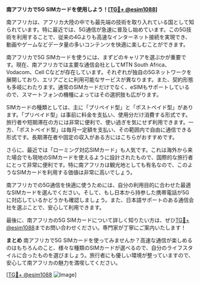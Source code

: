 **南アフリカで5G SIMカードを使用しよう！[[TG💪+ @esim1088](https://t.me/s/esim1088)]**

南アフリカは、アフリカ大陸の中でも最先端の技術を取り入れている国として知られています。特に最近では、5G通信が急速に普及し始めています。この5G技術を利用することで、従来の4Gよりも高速なインターネット接続を実現でき、動画やゲームなどデータ量の多いコンテンツを快適に楽しむことができます。

南アフリカで5G SIMカードを使うには、まずどのキャリアを選ぶかが重要です。現在、南アフリカでは主要な通信会社としてMTN South Africa、Vodacom、Cell Cなどが存在しています。それぞれが独自の5Gネットワークを展開しており、エリアごとに利用可能なサービスが異なります。また、契約形態も多岐にわたります。通常のSIMカードだけでなく、eSIMもサポートしているので、スマートフォンの機種によってはその選択肢も広がります。

SIMカードの種類としては、主に「プリペイド型」と「ポストペイド型」があります。「プリペイド型」は事前に料金を支払い、使用分だけ消費する形式です。旅行者や短期滞在の方には非常に便利で、使い過ぎを気にせず利用できます。一方、「ポストペイド型」は毎月一定額を支払い、その範囲内で自由に通信できる形式です。長期滞在者や固定の収入がある方にはこちらがおすすめです。

さらに、最近では「ローミング対応SIMカード」も人気です。これは海外から来た場合でも現地のSIMカードを使えるように設計されたもので、国際的な旅行者にとって非常に便利です。特に南アフリカは観光地としても有名なので、このようなSIMカードを利用する価値は非常に高いでしょう。

南アフリカでの5G通信を快適に使うためには、自分の利用目的に合わせた最適なSIMカードを選んでください。そして、もし日本から持参した携帯電話が5Gに対応しているかどうかも確認しましょう。また、日本語サポートのある通信会社を選ぶことで、安心して利用できます。

最後に、南アフリカの5G SIMカードについて詳しく知りたい方は、ぜひ[TG💪+ @esim1088](https://t.me/s/esim1088)までお問い合わせください。専門家が丁寧にご案内いたします！

**まとめ**
南アフリカで5G SIMカードを使ってみませんか？高速な通信が楽しめるのはもちろんのこと、様々な種類のSIMカードが選べるので、自分のライフスタイルに合ったものを選びましょう。旅行者にも優しい環境が整っていますので、安心して南アフリカの魅力を満喫してください。

[[TG💪+ @esim1088](https://t.me/s/esim1088) ![Image](https://i.postimg.cc/Y0z9fWf4/image.png)]